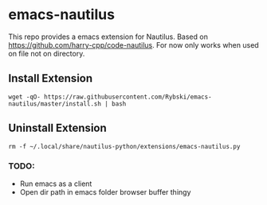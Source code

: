 # emacs-nautilus

This repo provides a emacs extension for Nautilus. Based on https://github.com/harry-cpp/code-nautilus. 
For now only works when used on file not on directory.

## Install Extension

```
wget -qO- https://raw.githubusercontent.com/Rybski/emacs-nautilus/master/install.sh | bash
```

## Uninstall Extension

```
rm -f ~/.local/share/nautilus-python/extensions/emacs-nautilus.py
```

### TODO:
- Run emacs as a client
- Open dir path in emacs folder browser buffer thingy
  
